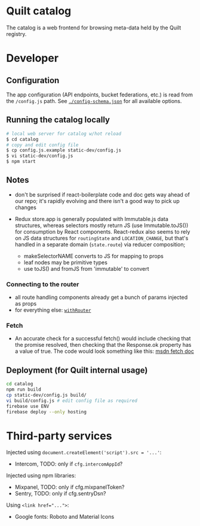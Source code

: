 # Quilt catalog

The catalog is a web frontend for browsing meta-data held by the Quilt registry.

# Developer

## Configuration

The app configuration (API endpoints, bucket federations, etc.) is read from
the `/config.js` path.
See [`./config-schema.json`](./config-schema.json) for all available options.

## Running the catalog locally

```sh
# local web server for catalog w/hot reload
$ cd catalog
# copy and edit config file
$ cp config.js.example static-dev/config.js
$ vi static-dev/config.js
$ npm start
```

## Notes

- don't be surprised if react-boilerplate code and doc gets way ahead of our repo;
  it's rapidly evolving and there isn't a good way to pick up changes

- Redux store.app is generally populated with Immutable.js data structures, whereas
  selectors mostly return JS (use Immutable.toJS()) for consumption by React components.
  React-redux also seems to rely on JS data structures for `routingState` and `LOCATION_CHANGE`,
  but that's handled in a separate domain (`state.route`) via reducer composition;
  - makeSelectorNAME converts to JS for mapping to props
  - leaf nodes may be primitive types
  - use toJS() and fromJS from 'immutable' to convert

### Connecting to the router

- all route handling components already get a bunch of params injected as props
- for everything else: [`withRouter`](https://github.com/ReactTraining/react-router/blob/c3cd9675bd8a31368f87da74ac588981cbd6eae7/upgrade-guides/v2.4.0.#d)

### Fetch

- An accurate check for a successful fetch() would include checking that the promise resolved, then checking that the Response.ok property has a value of true. The code would look something like this:
  [msdn fetch doc](https://developer.mozilla.org/en-US/docs/Web/API/Fetch_API/Using_Fetch)

## Deployment (for Quilt internal usage)

```sh
cd catalog
npm run build
cp static-dev/config.js build/
vi build/config.js # edit config file as required
firebase use ENV
firebase deploy --only hosting
```

# Third-party services

Injected using `document.createElement('script').src = '...'`:

* Intercom, TODO: only if `cfg.intercomAppId`?

Injected using npm libraries:

* Mixpanel, TODO: only if cfg.mixpanelToken?
* Sentry, TODO: only if cfg.sentryDsn?

Using `<link href="...">`:

* Google fonts: Roboto and Material Icons
